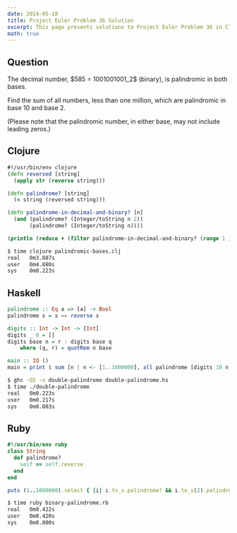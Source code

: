 ```yaml
---
date: 2014-05-18
title: Project Euler Problem 36 Solution
excerpt: This page presents solutions to Project Euler Problem 36 in Clojure, Haskell and Ruby.
math: true
---
```



## Question

<p>
The decimal number, $585 = 1001001001_2$ (binary), is palindromic in both bases.
</p>

<p>
Find the sum of all numbers, less than one million, which are palindromic in base 10 and base 2.
</p>

<p>
(Please note that the palindromic number, in either base, may not include leading zeros.)
</p>






## Clojure

```clojure
#!/usr/bin/env clojure
(defn reversed [string]
  (apply str (reverse string)))

(defn palindrome? [string]
  (= string (reversed string)))

(defn palindrome-in-decimal-and-binary? [n]
  (and (palindrome? (Integer/toString n 2))
       (palindrome? (Integer/toString n))))

(println (reduce + (filter palindrome-in-decimal-and-binary? (range 1 1000000))))
```


```bash
$ time clojure palindromic-bases.clj
real   0m3.887s
user   0m4.880s
sys    0m0.223s
```



## Haskell

```haskell
palindrome :: Eq a => [a] -> Bool
palindrome s = s == reverse s

digits :: Int -> Int -> [Int]
digits _ 0 = []
digits base n = r : digits base q
    where (q, r) = quotRem n base

main :: IO ()
main = print $ sum [n | n <- [1..1000000], all palindrome [digits 10 n, digits 2 n]]
```


```bash
$ ghc -O2 -o double-palindrome double-palindrome.hs
$ time ./double-palindrome
real   0m0.223s
user   0m0.217s
sys    0m0.003s
```



## Ruby

```ruby
#!/usr/bin/env ruby
class String
  def palindrome?
    self == self.reverse
  end
end

puts (1..1000000).select { |i| i.to_s.palindrome? && i.to_s(2).palindrome? }.reduce(:+)
```


```bash
$ time ruby binary-palindrome.rb
real   0m0.422s
user   0m0.420s
sys    0m0.000s
```


